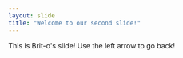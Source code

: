 ```yaml
---
layout: slide
title: "Welcome to our second slide!"
---
```

This is Brit-o's slide!
Use the left arrow to go back!
